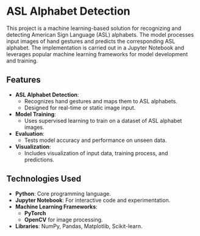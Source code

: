 # ASL Alphabet Detection

This project is a machine learning-based solution for recognizing and detecting American Sign Language (ASL) alphabets. The model processes input images of hand gestures and predicts the corresponding ASL alphabet. The implementation is carried out in a Jupyter Notebook and leverages popular machine learning frameworks for model development and training.

## Features

- **ASL Alphabet Detection**:
  - Recognizes hand gestures and maps them to ASL alphabets.
  - Designed for real-time or static image input.
- **Model Training**:
  - Uses supervised learning to train on a dataset of ASL alphabet images.
- **Evaluation**:
  - Tests model accuracy and performance on unseen data.
- **Visualization**:
  - Includes visualization of input data, training process, and predictions.

## Technologies Used

- **Python**: Core programming language.
- **Jupyter Notebook**: For interactive code and experimentation.
- **Machine Learning Frameworks**: 
  - **PyTorch**
  - **OpenCV** for image processing.
- **Libraries**: NumPy, Pandas, Matplotlib, Scikit-learn.
